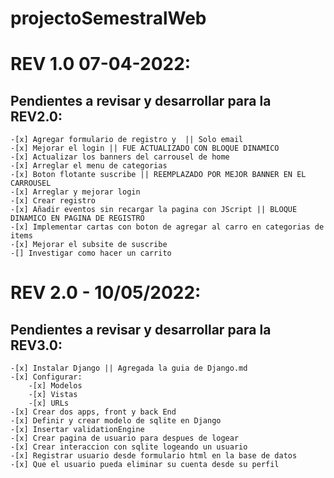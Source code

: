 # projectoSemestralWeb

# REV 1.0 07-04-2022:
## Pendientes a revisar y desarrollar para la REV2.0:
    -[x] Agregar formulario de registro y  || Solo email
    -[x] Mejorar el login || FUE ACTUALIZADO CON BLOQUE DINAMICO
    -[x] Actualizar los banners del carrousel de home
    -[x] Arreglar el menu de categorias
    -[x] Boton flotante suscribe || REEMPLAZADO POR MEJOR BANNER EN EL CARROUSEL
    -[x] Arreglar y mejorar login
    -[x] Crear registro
    -[x] Añadir eventos sin recargar la pagina con JScript || BLOQUE DINAMICO EN PAGINA DE REGISTRO
    -[x] Implementar cartas con boton de agregar al carro en categorias de items
    -[x] Mejorar el subsite de suscribe
	-[] Investigar como hacer un carrito

# REV 2.0 - 10/05/2022:
## Pendientes a revisar y desarrollar para la REV3.0:
	-[x] Instalar Django || Agregada la guia de Django.md
	-[x] Configurar: 
		-[x] Modelos
		-[x] Vistas
		-[x] URLs
	-[x] Crear dos apps, front y back End
	-[x] Definir y crear modelo de sqlite en Django
	-[x] Insertar validationEngine
	-[x] Crear pagina de usuario para despues de logear
	-[x] Crear interaccion con sqlite logeando un usuario
	-[x] Registrar usuario desde formulario html en la base de datos
	-[x] Que el usuario pueda eliminar su cuenta desde su perfil
